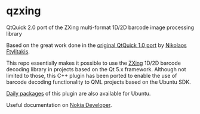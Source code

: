 qzxing
======

QtQuick 2.0 port of the ZXing multi-format 1D/2D barcode image processing library

Based on the great work done in the [original QtQuick 1.0 port][] by [Nikolaos Ftylitakis][].

This repo essentially makes it possible to use the [ZXing][] 1D/2D barcode decoding library in projects
based on the Qt 5.x framework. Although not limited to those, this C++ plugin has been ported to
enable the use of barcode decoding functionality to QML projects based on the Ubuntu SDK.

[Daily packages][] of this plugin are also available for Ubuntu.

Useful documentation on [Nokia Developer][].


[original QtQuick 1.0 port]: https://projects.developer.nokia.com/QZXing
[Nikolaos Ftylitakis]: http://www.developer.nokia.com/Profile/?u=favoritas37
[ZXing]: http://code.google.com/p/zxing/
[Daily packages]: https://launchpad.net/~qreator-hackers/+archive/qreator-experimental
[Nokia Developer]: http://developer.nokia.com/community/wiki/Qr_Decoder_in_Qt#talkhere
